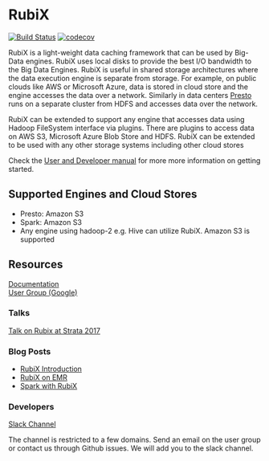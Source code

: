 # RubiX

[![Build Status](https://travis-ci.org/qubole/rubix.svg?branch=master)](https://travis-ci.org/qubole/rubix)
[![codecov](https://codecov.io/gh/qubole/rubix/branch/master/graph/badge.svg)](https://codecov.io/gh/qubole/rubix)


RubiX is a light-weight data caching framework that can be used by Big-Data engines. RubiX uses local disks to provide
the best I/O bandwidth to the Big Data Engines. RubiX is useful in shared storage architectures where the data
execution engine is separate from storage. For example, on public clouds like AWS or Microsoft Azure, data is stored
in cloud store and the engine accesses the data over a network. Similarly in data centers [Presto](https://prestodb.io)
runs on a separate cluster from HDFS and accesses data over the network.

RubiX can be extended to support any engine that accesses data using Hadoop FileSystem interface via plugins. 
There are plugins to access data on AWS S3, Microsoft Azure Blob Store and HDFS. RubiX can be extended to be 
used with any other storage systems including other cloud stores

Check the [User and Developer manual](http://rubix.readthedocs.io/en/latest/index.html) for more more information on getting started. 

## Supported Engines and Cloud Stores

- Presto: Amazon S3  
- Spark: Amazon S3  
- Any engine using hadoop-2 e.g. Hive can utilize RubiX. Amazon S3 is supported

## Resources
[Documentation](http://rubix.readthedocs.io/en/latest/index.html)  
[User Group (Google)](https://groups.google.com/forum/#!forum/rubix-users)

### Talks
[Talk on Rubix at Strata 2017](https://www.slideshare.net/shubhamtagra/rubix-78333181)

### Blog Posts
- [RubiX Introduction](https://www.qubole.com/blog/rubix-fast-cache-access-for-big-data-analytics-on-cloud-storage/)
- [RubiX on EMR](https://www.qubole.com/blog/caching-emr-using-rubix-performance-benchmark-benefits/)
- [Spark with RubiX](https://www.qubole.com/blog/increase-apache-spark-performance-with-rubix-distributed-cache/)


### Developers
[Slack Channel](https://join.slack.com/t/rubix-cache/signup?x=x-348094509318-348094608182)

The channel is restricted to a few domains. Send an email on the user group or contact us through Github issues.
We will add you to the slack channel.
